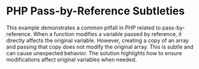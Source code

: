 # PHP Pass-by-Reference Subtleties
This example demonstrates a common pitfall in PHP related to pass-by-reference.  When a function modifies a variable passed by reference, it directly affects the original variable.  However, creating a copy of an array and passing that copy does not modify the original array. This is subtle and can cause unexpected behavior.  The solution highlights how to ensure modifications affect original variables when needed.